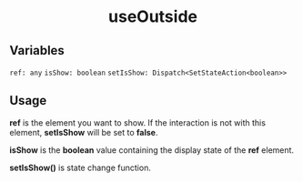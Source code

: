 <h1 align="center">useOutside</h1>

<h2>Variables</h2>

`ref: any`
`isShow: boolean`
`setIsShow: Dispatch<SetStateAction<boolean>>`

<h2>Usage</h2>

**ref** is the element you want to show. If the interaction is not with this element, **setIsShow** will be set to **false**.

**isShow** is the **boolean** value containing the display state of the **ref** element.

**setIsShow()** is state change function.